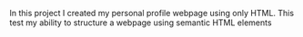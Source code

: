 In this project I created my personal profile webpage using only HTML. This test my ability to structure a webpage using semantic HTML elements
